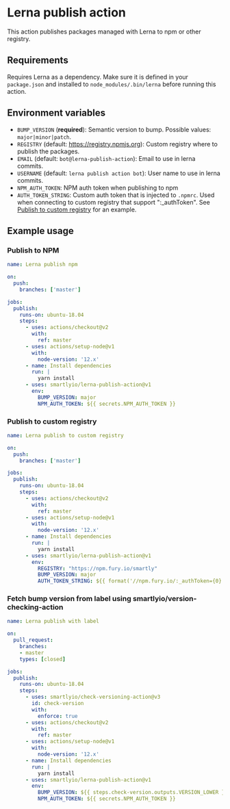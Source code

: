 # Lerna publish action

This action publishes packages managed with Lerna to npm or other registry.

## Requirements

Requires Lerna as a dependency. Make sure it is defined in your `package.json` and installed to
`node_modules/.bin/lerna` before running this action.

## Environment variables

- `BUMP_VERSION` (**required**): Semantic version to bump. Possible values: `major|minor|patch`.
- `REGISTRY` (default: https://registry.npmjs.org): Custom registry where to publish the packages.
- `EMAIL` (default: `bot@lerna-publish-action`): Email to use in lerna commits.
- `USERNAME` (default: `lerna publish action bot`): User name to use in lerna commits.
- `NPM_AUTH_TOKEN`: NPM auth token when publishing to npm
- `AUTH_TOKEN_STRING`: Custom auth token that is injected to `.npmrc`. Used when connecting to custom registry that
  support ":_authToken". See [Publish to custom registry](#publish-to-custom-registry) for an example.

## Example usage

### Publish to NPM

```yaml
name: Lerna publish npm

on:
  push:
    branches: ['master']

jobs:
  publish:
    runs-on: ubuntu-18.04
    steps:
      - uses: actions/checkout@v2
        with:
          ref: master
      - uses: actions/setup-node@v1
        with:
          node-version: '12.x'
      - name: Install dependencies
        run: |
          yarn install
      - uses: smartlyio/lerna-publish-action@v1
        env:
          BUMP_VERSION: major
          NPM_AUTH_TOKEN: ${{ secrets.NPM_AUTH_TOKEN }}
```

### Publish to custom registry

``` yaml
name: Lerna publish to custom registry

on:
  push:
    branches: ['master']

jobs:
  publish:
    runs-on: ubuntu-18.04
    steps:
      - uses: actions/checkout@v2
        with:
          ref: master
      - uses: actions/setup-node@v1
        with:
          node-version: '12.x'
      - name: Install dependencies
        run: |
          yarn install
      - uses: smartlyio/lerna-publish-action@v1
        env:
          REGISTRY: "https://npm.fury.io/smartly"
          BUMP_VERSION: major
          AUTH_TOKEN_STRING: ${{ format('//npm.fury.io/:_authToken={0}', secrets.GEMFURY_TOKEN) }}
```

### Fetch bump version from label using smartlyio/version-checking-action

``` yaml
name: Lerna publish with label

on:
  pull_request:
    branches:
    - master
    types: [closed]

jobs:
  publish:
    runs-on: ubuntu-18.04
    steps:
      - uses: smartlyio/check-versioning-action@v3
        id: check-version
        with:
          enforce: true
      - uses: actions/checkout@v2
        with:
          ref: master
      - uses: actions/setup-node@v1
        with:
          node-version: '12.x'
      - name: Install dependencies
        run: |
          yarn install
      - uses: smartlyio/lerna-publish-action@v1
        env:
          BUMP_VERSION: ${{ steps.check-version.outputs.VERSION_LOWER }}
          NPM_AUTH_TOKEN: ${{ secrets.NPM_AUTH_TOKEN }}
```
